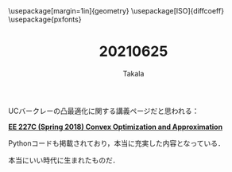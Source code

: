 ﻿---
title: 20210625
yesterday: 20210624
tomorrow: 20210626
days: 546
author: Takala
header-includes:
  - \usepackage[margin=1in]{geometry}
  - \usepackage[ISO]{diffcoeff}
  - \usepackage{pxfonts}
---



UCバークレーの凸最適化に関する講義ページだと思われる：


**[EE 227C (Spring 2018) Convex Optimization and Approximation](https://ee227c.github.io/)**



Pythonコードも掲載されており，本当に充実した内容となっている．


本当にいい時代に生まれたものだ．


